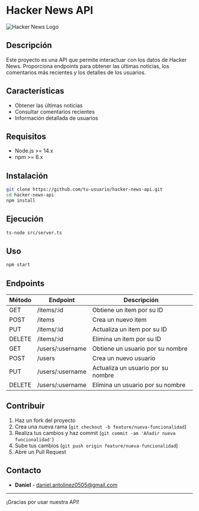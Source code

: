 # Hacker News API

![Hacker News Logo](https://news.ycombinator.com/favicon.ico)

## Descripción

Este proyecto es una API que permite interactuar con los datos de Hacker News. Proporciona endpoints para obtener las últimas noticias, los comentarios más recientes y los detalles de los usuarios.

## Características

- Obtener las últimas noticias
- Consultar comentarios recientes
- Información detallada de usuarios

## Requisitos

- Node.js >= 14.x
- npm >= 6.x

## Instalación

```bash
git clone https://github.com/tu-usuario/hacker-news-api.git
cd hacker-news-api
npm install
```

## Ejecución

```bash
ts-node src/server.ts
```

## Uso

```bash
npm start
```

## Endpoints

| Método | Endpoint         | Descripción                        |
| ------ | ---------------- | ---------------------------------- |
| GET    | /items/:id       | Obtiene un item por su ID          |
| POST   | /items           | Crea un nuevo item                 |
| PUT    | /items/:id       | Actualiza un item por su ID        |
| DELETE | /items/:id       | Elimina un item por su ID          |
| GET    | /users/:username | Obtiene un usuario por su nombre   |
| POST   | /users           | Crea un nuevo usuario              |
| PUT    | /users/:username | Actualiza un usuario por su nombre |
| DELETE | /users/:username | Elimina un usuario por su nombre   |

## Contribuir

1. Haz un fork del proyecto
2. Crea una nueva rama (`git checkout -b feature/nueva-funcionalidad`)
3. Realiza tus cambios y haz commit (`git commit -am 'Añadir nueva funcionalidad'`)
4. Sube tus cambios (`git push origin feature/nueva-funcionalidad`)
5. Abre un Pull Request

## Contacto

- **Daniel** - [daniel.antolinez0505@gmail.com](mailto:daniel.antolinez0505@gmail.com)

---

¡Gracias por usar nuestra API!
